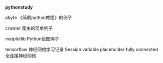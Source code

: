 **pythonstudy**

abyte 《简明python教程》的例子

crawler 爬虫的简单例子

matplotlib Python绘图例子

tensorflow 神经网络学习记录
   Session variable placeholder fully connected 全连接神经网络
